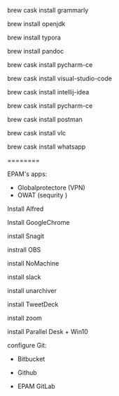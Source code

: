 





brew cask install grammarly

brew install openjdk

brew install typora

brew install pandoc

brew cask install pycharm-ce

brew cask install visual-studio-code

brew cask install intellij-idea

brew cask install pycharm-ce

brew cask install postman

brew cask install vlc

brew cask install whatsapp



========

EPAM's apps:

* Globalprotectore (VPN)
* OWAT (sequrity )

Install Alfred

Install GoogleChrome

install Snagit 

instrall OBS

install NoMachine

install slack

install unarchiver 

install TweetDeck

install zoom 

install Parallel Desk + Win10





configure Git:

* Bitbucket

* Github 

* EPAM GitLab